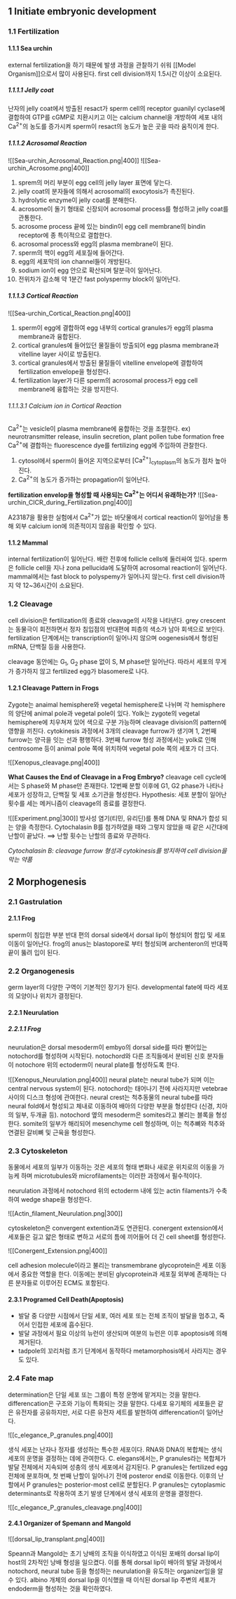 ## 1 Initiate embryonic development
### 1.1 Fertilization
#### 1.1.1 Sea urchin
external fertilization을 하기 때문에 발생 과정을 관찰하기 쉬워 [[Model Organism]]으로서 많이 사용된다.
first cell division까지 1.5시간 이상이 소요된다.
##### 1.1.1.1 Jelly coat
난자의 jelly coat에서 방출된 resact가 sperm cell의 receptor guanilyl cyclase에 결합하여 GTP를 cGMP로 치환시키고 이는 calcium channel을 개방하여 세포 내의 $\mathrm{Ca^{2+}}$의 농도를 증가시켜 sperm이 resact의 농도가 높은 곳을 따라 움직이게 한다.
##### 1.1.1.2 Acrosomal Reaction
![[Sea-urchin_Acrosomal_Reaction.png|400]]
![[Sea-urchin_Acrosome.png|400]]
1. sprem의 머리 부분이 egg cell의 jelly layer 표면에 닿는다.
2. jelly coat의 분자들에 의해서 acrosomal의 exocytosis가 촉진된다.
3. hydrolytic enzyme이 jelly coat를 분해한다.
4. acrosome이 돌기 형태로 신장되어 acrosomal process를 형성하고 jelly coat를 관통한다.
5. acrosome process 끝에 있는 bindin이 egg cell membrane의 bindin receptor에 종 특이적으로 결합한다.
6. acrosomal process와 egg의 plasma membrane이 된다.
7. sperm의 핵이 egg의 세포질에 들어간다.
8. egg의 세포막의 ion channel들이 개방된다.
9. sodium ion이 egg 안으로 확산되며 탈분극이 일어난다.
10. 전위차가 감소해 약 1분간 fast polyspermy block이 일어난다.
##### 1.1.1.3 Cortical Reaction
![[Sea-urchin_Cortical_Reaction.png|400]]
1. sperm이 egg에 결합하여 egg 내부의 cortical granules가 egg의 plasma membrane과 융합된다.
2. cortical granules에 들어있던 물질들이 방출되어 egg plasma membrane과 vitelline layer 사이로 방출된다.
3. cortical granules에서 방출된 물질들이 vitelline envelope에 결합하여 fertilization envelope을 형성한다.
4. fertilization layer가 다른 sperm의 acrosomal process가 egg cell membrane에 융합하는 것을 방지한다.
###### 1.1.1.3.1 Calcium ion in Cortical Reaction
$\mathrm{Ca^{2+}}$는 vesicle이 plasma membrane에 융합하는 것을 조절한다.
	ex) neurotransmitter release, insulin secretion, plant pollen tube formation
free $\mathrm{Ca^{2+}}$에 결합하는 fluorescence dye를 fertilizing egg에 주입하여 관찰한다.
1. cytosol에서 sperm이 들어온 지역으로부터 $\mathrm{[Ca^{2+}]_{cytoplasm}}$의 농도가 점차 높아진다.
2. $\mathrm{Ca^{2+}}$의 농도가 증가하는 propagation이 일어난다.

**fertilization envelop을 형성할 때 사용되는 $\mathrm{Ca^{2+}}$는 어디서 유래하는가?**
![[Sea-urchin_CICR_during_Fertilization.png|400]]

A23187을 활용한 실험에서 $\mathrm{Ca^{{2+}}}$가 없는 바닷물에서 cortical reaction이 일어남을 통해 외부 calcium ion에 의존적이지 않음을 확인할 수 있다.
#### 1.1.2 Mammal
internal fertilization이 일어난다.
배란 전후에 follicle cells에 둘러싸여 있다.
sperm은 follicle cell을 지나 zona pellucida에 도달하여 acrosomal reaction이 일어난다.
mammal에서는 fast block to polyspemy가 일어나지 않는다.
first cell division까지 약 12~36시간이 소요된다.
### 1.2 Cleavage
cell division은 fertilization의 종료와 cleavage의 시작을 나타낸다.
grey crescent는 동물극이 회전하면서 정자 침입점의 반대편에 피층의 색소가 남아 회색으로 보인다.
fertilization 단계에서는  transcription이 일어나지 않으며 oogenesis에서 형성된  mRNA, 단백질 등을 사용한다.

cleavage 동안에는 $\mathrm{G_{1}}$, $\mathrm{G_{2}}$ phase 없이 S, M phase만 일어난다.
	따라서 세포의 무게가 증가하지 않고 fertilized egg가 blasomere로 나다.
#### 1.2.1 Cleavage Pattern in Frogs
Zygote는 anaimal hemisphere와 vegetal hemisphere로 나뉘며 각 hemisphere의 양단에 animal pole과 vegetal pole이 있다. Yolk는 zygote의 vegetal hemisphere에 치우쳐져 있어 색으로 구분 가능하며 cleavage division의 pattern에 영향을 끼친다. cytokinesis 과정에서 3개의 cleavage furrow가 생기며 1, 2번째 furrow는 양극을 잇는 선과 평행하다. 3번째 furrow 형성 과정에서는 yolk로 인해 centrosome 등이 animal pole 쪽에 위치하여 vegetal pole 쪽의 세포가 더 크다.

![[Xenopus_cleavage.png|400]]

**What Causes the End of Cleavage in a Frog Embryo?**
cleavage cell cycle에서는 S phase와 M phase만 존재한다.
12번째 분할 이후에 G1, G2 phase가 나타나 세포가 성장하고, 단백질 및 세포 소기관을 형성한다.
Hypothesis: 세포 분할이 일어난 횟수를 세는 메커니즘이 cleavage의 종료를 결정한다.

![[Experiment.png|300]]
방사성 염기(티민, 유리딘)를 통해 DNA 및 RNA가 합성 되는 양을 측정한다.
Cytochalasin B를 첨가하였을 때와 그렇지 않았을 때 같은 시간대에 난할이 끝났다.
$\implies$ 난할 횟수는 난할의 종료와 무관하다.

*Cytochalasin B: cleavage furrow 형성과 cytokinesis를 방지하여 cell division을 막는 약품*
## 2 Morphogenesis

### 2.1 Gastrulation
#### 2.1.1 Frog
sperm이 침입한 부분 반대 편의 dorsal side에서 dorsal lip이 형성되어 함입 및 세포 이동이 일어난다. frog의 anus는 blastopore로 부터 형성되며 archenteron의 반대쪽 끝이 뚫려 입이 된다.
### 2.2 Organogenesis
germ layer의 다양한 구역이 기본적인 장기가 된다.
developmental fate에 따라 세포의 모양이나 위치가 결정된다.
#### 2.2.1 Neurulation
##### 2.2.1.1 Frog
neurulation은 dorsal mesoderm이 embyo의 dorsal side를 따라 뻗어있는 notochord를 형성하며 시작된다.
notochord와 다른 조직들에서 분비된 신호 분자들이 notochore 위의 ectoderm이 neural plate를 형성하도록 한다.

![[Xenopus_Neurulation.png|400]]
neural plate는 neural tube가 되며 이는 central nervous system이 된다.
notochord는 태어나기 전에 사라지지만 vetebrae 사이의 디스크 형성에 관여한다.
neural crest는 척추동물의 neural tube를 따라 neural fold에서 형성되고 체내로 이동하여 배아의 다양한 부분을 형성한다 (신경, 치아의 일부, 두개골 등).
notochord 옆의 mesoderm은 somites라고 불리는 블록을 형성한다.
somite의 일부가 해리되어 mesenchyme cell 형성하며, 이는 척추뼈와 척추와 연결된 갈비뼈 및 근육을 형성한다.
### 2.3 Cytoskeleton
동물에서 세포의 일부가 이동하는 것은 세포의 형태 변화나 새로운 위치로의 이동을 가능케 하며 microtubules와 microfilaments는 이러한 과정에서 필수적이다.

neurulation 과정에서 notochord 위의 ectoderm 내에 있는 actin filaments가 수축하여 wedge shape을 형성한다.

![[Actin_filament_Neurulation.png|300]]

cytoskeleton은 convergent extention과도 연관된다. conergent extension에서 세포들은 길고 얇은 형태로 변하고 서로의 틈에 끼어들어 더 긴 cell sheet를 형성한다.

![[Conergent_Extension.png|400]]

cell adhesion molecule이라고 불리는 transmembrane glycoprotein은 세포 이동에서 중요한 역할을 한다.
이동에는 분비된 glycoprotein과 세포질 외부에 존재하는 다른 분자들로 이루어진 ECM도 포함된다.
#### 2.3.1 Programed Cell Death(Apoptosis)
- 발달 중 다양한 시점에서 단일 세포, 여러 세포 또는 전체 조직이 발달을 멈추고, 죽어서 인접한 세포에 흡수된다.
- 발달 과정에서 필요 이상의 뉴런이 생산되며 여분의 뉴런은 이후 apoptosis에 의해 제거된다.
- tadpole의 꼬리처럼 초기 단계에서 동작하다 metamorphosis에서 사라지는 경우도 있다.
### 2.4 Fate map
determination은 단일 세포 또는 그룹이 특정 운명에 맡겨지는 것을 말한다.
differencation은  구조와 기능이 특화되는 것을 말한다.
다세포 유기체의 세포들은 같은 유전자를 공유하지만, 서로 다른 유전자 세트를 발현하여 differencation이 일어난다.

![[c_elegance_P_granules.png|400]]

생식 세포는 난자나 정자를 생성하는 특수한 세포이다.
RNA와 DNA의 복합체는 생식 세포의 운명을 결정하는 데에 관여한다.
C. elegans에서는, P granules라는 복합체가 발달 전체에서 지속되며 성충의 생식 세포에서 감지된다.
P granules는 fertilized egg 전체에 분포하며, 첫 번째 난할이 일어나기 전에 posteror end로 이동한다.
이후의 난할에서 P granules는 posterior-most cell로 분할된다.
P granules는 cytoplasmic determinants로 작용하여 초기 발생 단계에서 생식 세포의 운명을 결정한다.

![[c_elegance_P_granules_cleavage.png|400]]

#### 2.4.1 Organizer of Spemann and Mangold

![[dorsal_lip_transplant.png|400]]

Speann과 Mangold는 초기 낭배의 조직을 이식하였고 이식된 포배의 dorsal lip이 host의 2차적인 낭배 형성을 일으켰다.
이를 통해 dorsal lip이 배아의 발달 과정에서 notochord, neural tube 등을 형성하는 neurulation을 유도하는 organizer임을 알 수 있다.
albino 개체의 dorsal lip을 이식했을 때 이식된 dorsal lip 주변의 세포가 endoderm을 형성하는 것을 확인하였다.
